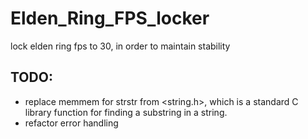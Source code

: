 # Elden_Ring_FPS_locker
lock elden ring fps to 30, in order to maintain stability 



## TODO:
  - replace memmem for strstr from <string.h>, which is a standard C library function for finding a substring in a string.
  - refactor error handling
    
